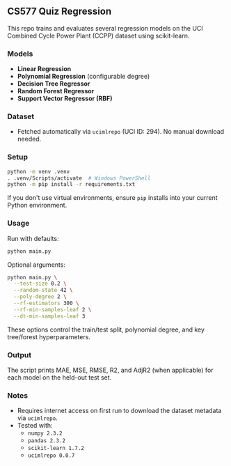## CS577 Quiz Regression

This repo trains and evaluates several regression models on the UCI Combined Cycle Power Plant (CCPP) dataset using scikit-learn.

### Models
- **Linear Regression**
- **Polynomial Regression** (configurable degree)
- **Decision Tree Regressor**
- **Random Forest Regressor**
- **Support Vector Regressor (RBF)**

### Dataset
- Fetched automatically via `ucimlrepo` (UCI ID: 294). No manual download needed.

### Setup
```bash
python -m venv .venv
. .venv/Scripts/activate  # Windows PowerShell
python -m pip install -r requirements.txt
```

If you don't use virtual environments, ensure `pip` installs into your current Python environment.

### Usage
Run with defaults:
```bash
python main.py
```

Optional arguments:
```bash
python main.py \
  --test-size 0.2 \
  --random-state 42 \
  --poly-degree 2 \
  --rf-estimators 300 \
  --rf-min-samples-leaf 2 \
  --dt-min-samples-leaf 3
```

These options control the train/test split, polynomial degree, and key tree/forest hyperparameters.

### Output
The script prints MAE, MSE, RMSE, R2, and AdjR2 (when applicable) for each model on the held-out test set.

### Notes
- Requires internet access on first run to download the dataset metadata via `ucimlrepo`.
- Tested with:
  - `numpy 2.3.2`
  - `pandas 2.3.2`
  - `scikit-learn 1.7.2`
  - `ucimlrepo 0.0.7`


